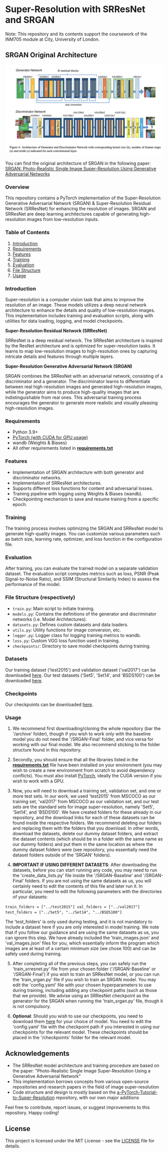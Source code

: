 # Super-Resolution with SRResNet and SRGAN

Note: This repository and its contents support the coursework of the INM705 module at City, University of London.

## SRGAN Original Architecture
![Example Image](architecture.jpg)

You can find the original architecture of SRGAN in the following paper:
[SRGAN: Photo-Realistic Single Image Super-Resolution Using Generative Adversarial Networks](https://arxiv.org/abs/1609.04802)

### Overview

This repository contains a PyTorch implementation of the Super-Resolution Generative Adversarial Network (SRGAN) & Super-Resolution Residual Network (SRResNet) for enhancing the resolution of images. SRGAN and SRResNet are deep learning architectures capable of generating high-resolution images from low-resolution inputs.

### Table of Contents
1. [Introduction](#introduction)
2. [Requirements](#requirements)
3. [Features](#features)
4. [Training](#training)
5. [Evaluation](#evaluation)
6. [File Structure](#FileStructure)
7. [Usage](#usage)

### Introduction
Super-resolution is a computer vision task that aims to improve the resolution of an image. These models utilizes a deep neural network architecture to enhance the details and quality of low-resolution images. This implementation includes training and evaluation scripts, along with utilities for data loading, logging, and model checkpoints.

**Super-Resolution Residual Network (SRResNet)**

SRResNet is a deep residual network. The SRResNet architecture is inspired by the ResNet architecture and is optimized for super-resolution tasks. It learns to map low-resolution images to high-resolution ones by capturing intricate details and features through multiple layers.

**Super-Resolution Generative Adversarial Network (SRGAN)**

SRGAN combines the SRResNet with an adversarial network, consisting of a discriminator and a generator. The discriminator learns to differentiate between real high-resolution images and generated high-resolution images, while the generator aims to produce high-quality images that are indistinguishable from real ones. This adversarial training process encourages the generator to generate more realistic and visually pleasing high-resolution images.

### Requirements
- Python 3.9+
- [PyTorch (with CUDA for GPU usage)](https://pytorch.org/get-started/locally/)
- wandb (Weights & Biases)
- All other requirements listed in [**requirements.txt**](https://github.com/rafipatel/Image-Super-Resolution-using-GANs/blob/main/requirements.txt)

### Features
- Implementation of SRGAN architecture with both generator and discriminator networks.
- Implementation of SRResNet architectures.
- Supports different loss functions for content and adversarial losses.
- Training pipeline with logging using Weights & Biases (wandb).
- Checkpointing mechanism to save and resume training from a specific epoch.

### Training
The training process involves optimizing the SRGAN and SRResNet model to generate high-quality images. You can customize various parameters such as batch size, learning rate, optimizer, and loss function in the configuration file.

### Evaluation
After training, you can evaluate the trained model on a separate validation dataset. The evaluation script computes metrics such as loss, PSNR (Peak Signal-to-Noise Ratio), and SSIM (Structural Similarity Index) to assess the performance of the model.

### File Structure (respectively)
- `train.py`: Main script to initiate training.
- `models.py`: Contains the definitions of the generator and discriminator networks (i.e. Model Architectures).
- `datasets.py`: Defines custom datasets and data loaders.
- `utils.py`: Utility functions for image conversion, etc.
- `logger.py`: Logger class for logging training metrics to wandb.
- `loss.py`: Custom VGG loss function used in training.
- `checkpoints/`: Directory to save model checkpoints during training.

### Datasets
Our training dataset ('test2015') and validation dataset ('val2017') can be downloaded [here](https://cocodataset.org/#download).
Our test datasets ('Set5', 'Set14', and 'BSDS100') can be downloaded [here](https://drive.google.com/drive/folders/1B3DJGQKB6eNdwuQIhdskA64qUuVKLZ9u).

### Checkpoints
Our checkpoints can be downloaded [here](https://cityuni-my.sharepoint.com/:f:/g/personal/yasir-zubayr_barlas_city_ac_uk/EvPZOvxznetMi6MV3iN40JsBosC_QSkUhjvD464jKtUYrg?e=barQWp).

### Usage
1. We recommend first downloading/cloning the whole repository (bar the '/archive' folder), though if you wish to work only with the baseline model you do not need the '/SRGAN-Final' folder, and vice versa for working with our final model. We also recommend sticking to the folder structure found in this repository.

2. Secondly, you should ensure that all the libraries listed in the [**requirements.txt**](https://github.com/rafipatel/Image-Super-Resolution-using-GANs/blob/main/requirements.txt) file have been installed on your environment (you may wish to create a new environment from scratch to avoid dependency conflicts). You must also install [PyTorch](https://pytorch.org/get-started/locally/), ideally the CUDA version if you wish to work with a GPU. 

3. Now, you will need to download a training set, validation set, and one or more test sets. In our work, we used 'test2015' from MSCOCO as our training set, 'val2017' from MSCOCO as our validation set, and our test sets are the standard sets for image super-resolution, namely 'Set5', 'Set14', and 'BSDS100'. We have created folders for these already in our repository, and the download links for each of these datasets can be found inside the respective folders. We recommend deleting our folders and replacing them with the folders that you download. In other words, download the datasets, delete our dummy dataset folders, and extract the dataset contents (which should be in a folder with the same name as our dummy folders) and put them in the same location as where the dummy dataset folders were (see repository, you essentially need the dataset folders outside of the 'SRGAN' folders).

4. **IMPORTANT IF USING DIFFERENT DATASETS**: After downloading the datasets, before you can start running any code, you may need to run the 'create_data_lists.py' file inside the '/SRGAN-Baseline' and '/SRGAN-Final' folders. If you are not using the same datasets as us, you will certainly need to edit the contents of this file and later run it. In particular, you need to edit the following parameters with the directories of your datasets:

``train_folders = ["../test2015"]
val_folders = ["../val2017"]
test_folders = ["../Set5", "../Set14", "../BSDS100"]``

The 'test_folders' is only used during testing, and it is not mandatory to include a dataset here if you are only interested in model training. We note that if you follow our guidance and are using the same     datasets as us, you can ignore this step. We have already included the 'train_images.json' and 'val_images.json' files for you, which essentially inform the program which images are at least of a certain        minimum size (we chose 100) and can be safely used during training.

5. After completing all of the previous steps, you can safely run the 'train_srresnet.py' file from your chosen folder ('/SRGAN-Baseline' or '/SRGAN-Final') if you wish to train an SRResNet model, or you can run the 'train_srgan.py' file if you wish to train an SRGAN model. You may edit the 'config.yaml' file with your chosen hyperparameters to use during training, including adding any checkpoint paths (such as those that we provide). We advise using an SRResNet checkpoint as the generator for the SRGAN when running the 'train_srgan.py' file, though it is not compulsory.

6. **Optional**: Should you wish to use our checkpoints, you need to download them [here](https://cityuni-my.sharepoint.com/:f:/g/personal/yasir-zubayr_barlas_city_ac_uk/EvPZOvxznetMi6MV3iN40JsBosC_QSkUhjvD464jKtUYrg?e=barQWp) for your choice of model. You need to edit the 'config.yaml' file with the checkpoint path if you interested in using our checkpoints for the relevant model. These checkpoints should be placed in the '/checkpoints' folder for the relevant model.

## Acknowledgements
- The SRResNet model architecture and training procedure are based on the paper: "Photo-Realistic Single Image Super-Resolution Using a Generative Adversarial Network"
- This implementation borrows concepts from various open-source repositories and research papers in the field of image super-resolution
- Code structure and design is mostly based on the [a-PyTorch-Tutorial-to-Super-Resolution](https://github.com/sgrvinod/a-PyTorch-Tutorial-to-Super-Resolution/) repository, with our own major additions

Feel free to contribute, report issues, or suggest improvements to this repository. Happy coding!

## License
This project is licensed under the MIT License - see the [LICENSE](LICENSE) file for details.
